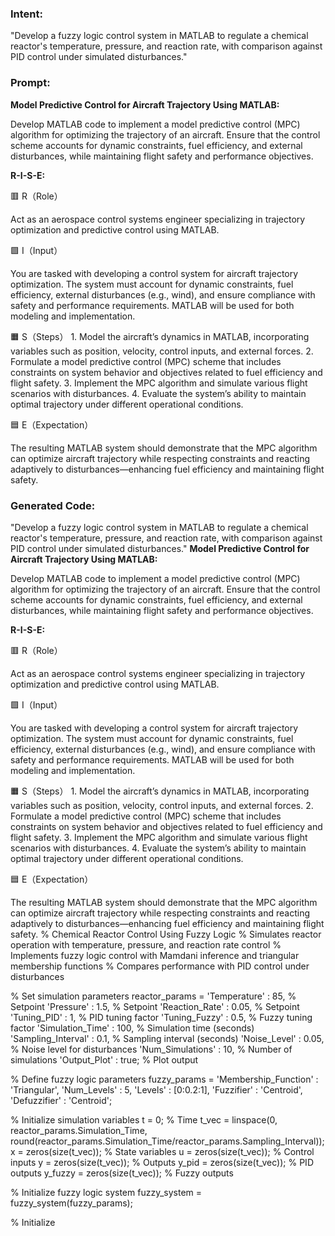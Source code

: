 ### Intent:
"Develop a fuzzy logic control system in MATLAB to regulate a chemical reactor's temperature, pressure, and reaction rate, with comparison against PID control under simulated disturbances."

### Prompt:
**Model Predictive Control for Aircraft Trajectory Using MATLAB:**

Develop MATLAB code to implement a model predictive control (MPC) algorithm for optimizing the trajectory of an aircraft. Ensure that the control scheme accounts for dynamic constraints, fuel efficiency, and external disturbances, while maintaining flight safety and performance objectives.

**R-I-S-E:**

🟥 R（Role）

Act as an aerospace control systems engineer specializing in trajectory optimization and predictive control using MATLAB.

🟩 I（Input）

You are tasked with developing a control system for aircraft trajectory optimization. The system must account for dynamic constraints, fuel efficiency, external disturbances (e.g., wind), and ensure compliance with safety and performance requirements. MATLAB will be used for both modeling and implementation.

🟧 S（Steps）
	1.	Model the aircraft’s dynamics in MATLAB, incorporating variables such as position, velocity, control inputs, and external forces.
	2.	Formulate a model predictive control (MPC) scheme that includes constraints on system behavior and objectives related to fuel efficiency and flight safety.
	3.	Implement the MPC algorithm and simulate various flight scenarios with disturbances.
	4.	Evaluate the system’s ability to maintain optimal trajectory under different operational conditions.

🟦 E（Expectation）

The resulting MATLAB system should demonstrate that the MPC algorithm can optimize aircraft trajectory while respecting constraints and reacting adaptively to disturbances—enhancing fuel efficiency and maintaining flight safety.

### Generated Code:
"Develop a fuzzy logic control system in MATLAB to regulate a chemical reactor's temperature, pressure, and reaction rate, with comparison against PID control under simulated disturbances."
**Model Predictive Control for Aircraft Trajectory Using MATLAB:**

Develop MATLAB code to implement a model predictive control (MPC) algorithm for optimizing the trajectory of an aircraft. Ensure that the control scheme accounts for dynamic constraints, fuel efficiency, and external disturbances, while maintaining flight safety and performance objectives.

**R-I-S-E:**

🟥 R（Role）

Act as an aerospace control systems engineer specializing in trajectory optimization and predictive control using MATLAB.

🟩 I（Input）

You are tasked with developing a control system for aircraft trajectory optimization. The system must account for dynamic constraints, fuel efficiency, external disturbances (e.g., wind), and ensure compliance with safety and performance requirements. MATLAB will be used for both modeling and implementation.

🟧 S（Steps）
	1.	Model the aircraft’s dynamics in MATLAB, incorporating variables such as position, velocity, control inputs, and external forces.
	2.	Formulate a model predictive control (MPC) scheme that includes constraints on system behavior and objectives related to fuel efficiency and flight safety.
	3.	Implement the MPC algorithm and simulate various flight scenarios with disturbances.
	4.	Evaluate the system’s ability to maintain optimal trajectory under different operational conditions.

🟦 E（Expectation）

The resulting MATLAB system should demonstrate that the MPC algorithm can optimize aircraft trajectory while respecting constraints and reacting adaptively to disturbances—enhancing fuel efficiency and maintaining flight safety.
% Chemical Reactor Control Using Fuzzy Logic
% Simulates reactor operation with temperature, pressure, and reaction rate control
% Implements fuzzy logic control with Mamdani inference and triangular membership functions
% Compares performance with PID control under disturbances

% Set simulation parameters
reactor_params =
    'Temperature' : 85, % Setpoint
    'Pressure' : 1.5, % Setpoint
    'Reaction_Rate' : 0.05, % Setpoint
    'Tuning_PID' : 1, % PID tuning factor
    'Tuning_Fuzzy' : 0.5, % Fuzzy tuning factor
    'Simulation_Time' : 100, % Simulation time (seconds)
    'Sampling_Interval' : 0.1, % Sampling interval (seconds)
    'Noise_Level' : 0.05, % Noise level for disturbances
    'Num_Simulations' : 10, % Number of simulations
    'Output_Plot' : true; % Plot output

% Define fuzzy logic parameters
fuzzy_params =
    'Membership_Function' : 'Triangular',
    'Num_Levels' : 5,
    'Levels' : [0:0.2:1],
    'Fuzzifier' : 'Centroid',
    'Defuzzifier' : 'Centroid';

% Initialize simulation variables
t = 0; % Time
t_vec = linspace(0, reactor_params.Simulation_Time, round(reactor_params.Simulation_Time/reactor_params.Sampling_Interval));
x = zeros(size(t_vec)); % State variables
u = zeros(size(t_vec)); % Control inputs
y = zeros(size(t_vec)); % Outputs
y_pid = zeros(size(t_vec)); % PID outputs
y_fuzzy = zeros(size(t_vec)); % Fuzzy outputs

% Initialize fuzzy logic system
fuzzy_system = fuzzy_system(fuzzy_params);

% Initialize
